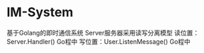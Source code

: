 # IM-System
基于Golang的即时通信系统
Server服务器采用读写分离模型
读位置：Server.Handler() Go程中
写位置：User.ListenMessage() Go程中
